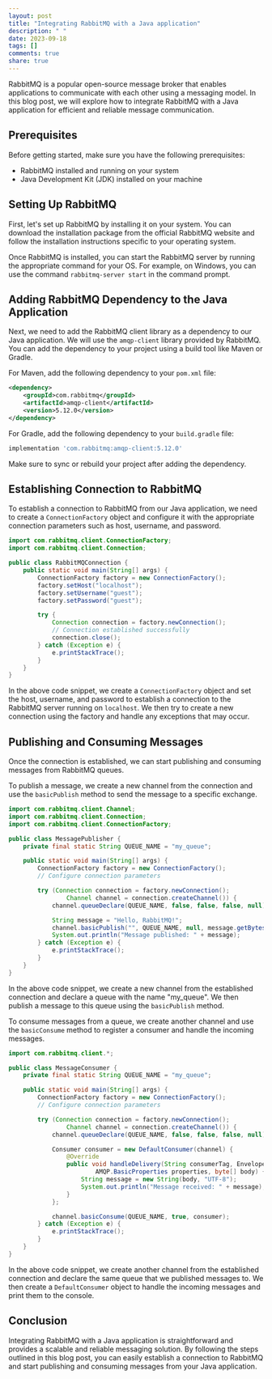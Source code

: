 ```yaml
---
layout: post
title: "Integrating RabbitMQ with a Java application"
description: " "
date: 2023-09-18
tags: []
comments: true
share: true
---
```


RabbitMQ is a popular open-source message broker that enables applications to communicate with each other using a messaging model. In this blog post, we will explore how to integrate RabbitMQ with a Java application for efficient and reliable message communication.

## Prerequisites

Before getting started, make sure you have the following prerequisites:

- RabbitMQ installed and running on your system
- Java Development Kit (JDK) installed on your machine

## Setting Up RabbitMQ

First, let's set up RabbitMQ by installing it on your system. You can download the installation package from the official RabbitMQ website and follow the installation instructions specific to your operating system.

Once RabbitMQ is installed, you can start the RabbitMQ server by running the appropriate command for your OS. For example, on Windows, you can use the command `rabbitmq-server start` in the command prompt.

## Adding RabbitMQ Dependency to the Java Application

Next, we need to add the RabbitMQ client library as a dependency to our Java application. We will use the `amqp-client` library provided by RabbitMQ. You can add the dependency to your project using a build tool like Maven or Gradle.

For Maven, add the following dependency to your `pom.xml` file:

```xml
<dependency>
    <groupId>com.rabbitmq</groupId>
    <artifactId>amqp-client</artifactId>
    <version>5.12.0</version>
</dependency>
```

For Gradle, add the following dependency to your `build.gradle` file:

```groovy
implementation 'com.rabbitmq:amqp-client:5.12.0'
```

Make sure to sync or rebuild your project after adding the dependency.

## Establishing Connection to RabbitMQ

To establish a connection to RabbitMQ from our Java application, we need to create a `ConnectionFactory` object and configure it with the appropriate connection parameters such as host, username, and password.

```java
import com.rabbitmq.client.ConnectionFactory;
import com.rabbitmq.client.Connection;

public class RabbitMQConnection {
    public static void main(String[] args) {
        ConnectionFactory factory = new ConnectionFactory();
        factory.setHost("localhost");
        factory.setUsername("guest");
        factory.setPassword("guest");

        try {
            Connection connection = factory.newConnection();
            // Connection established successfully
            connection.close();
        } catch (Exception e) {
            e.printStackTrace();
        }
    }
}
```

In the above code snippet, we create a `ConnectionFactory` object and set the host, username, and password to establish a connection to the RabbitMQ server running on `localhost`. We then try to create a new connection using the factory and handle any exceptions that may occur.

## Publishing and Consuming Messages

Once the connection is established, we can start publishing and consuming messages from RabbitMQ queues.

To publish a message, we create a new channel from the connection and use the `basicPublish` method to send the message to a specific exchange.

```java
import com.rabbitmq.client.Channel;
import com.rabbitmq.client.Connection;
import com.rabbitmq.client.ConnectionFactory;

public class MessagePublisher {
    private final static String QUEUE_NAME = "my_queue";

    public static void main(String[] args) {
        ConnectionFactory factory = new ConnectionFactory();
        // Configure connection parameters

        try (Connection connection = factory.newConnection();
                Channel channel = connection.createChannel()) {
            channel.queueDeclare(QUEUE_NAME, false, false, false, null);

            String message = "Hello, RabbitMQ!";
            channel.basicPublish("", QUEUE_NAME, null, message.getBytes());
            System.out.println("Message published: " + message);
        } catch (Exception e) {
            e.printStackTrace();
        }
    }
}
```

In the above code snippet, we create a new channel from the established connection and declare a queue with the name "my_queue". We then publish a message to this queue using the `basicPublish` method.

To consume messages from a queue, we create another channel and use the `basicConsume` method to register a consumer and handle the incoming messages.

```java
import com.rabbitmq.client.*;

public class MessageConsumer {
    private final static String QUEUE_NAME = "my_queue";

    public static void main(String[] args) {
        ConnectionFactory factory = new ConnectionFactory();
        // Configure connection parameters

        try (Connection connection = factory.newConnection();
                Channel channel = connection.createChannel()) {
            channel.queueDeclare(QUEUE_NAME, false, false, false, null);

            Consumer consumer = new DefaultConsumer(channel) {
                @Override
                public void handleDelivery(String consumerTag, Envelope envelope,
                        AMQP.BasicProperties properties, byte[] body) {
                    String message = new String(body, "UTF-8");
                    System.out.println("Message received: " + message);
                }
            };

            channel.basicConsume(QUEUE_NAME, true, consumer);
        } catch (Exception e) {
            e.printStackTrace();
        }
    }
}
```

In the above code snippet, we create another channel from the established connection and declare the same queue that we published messages to. We then create a `DefaultConsumer` object to handle the incoming messages and print them to the console.

## Conclusion

Integrating RabbitMQ with a Java application is straightforward and provides a scalable and reliable messaging solution. By following the steps outlined in this blog post, you can easily establish a connection to RabbitMQ and start publishing and consuming messages from your Java application.